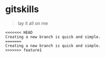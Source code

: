 # gitskills
> lay it all on me
```
<<<<<<< HEAD
Creating a new branch is quick and simple.
=======
Creating a new branch is quick and simple.
>>>>>>> feature1

```
